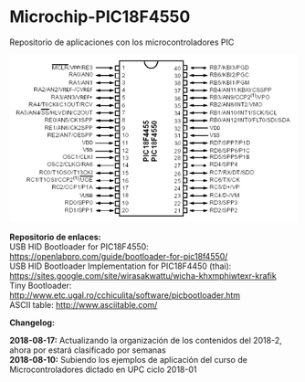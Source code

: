# Microchip-PIC18F4550
Repositorio de aplicaciones con los microcontroladores PIC

<img src="PIC18F4550_1.gif">

<b>Repositorio de enlaces:</b><br>
USB HID Bootloader for PIC18F4550: https://openlabpro.com/guide/bootloader-for-pic18f4550/ <br>
USB HID Bootloader Implementation for PIC18F4450 (thai): https://sites.google.com/site/wirasakwattu/wicha-khxmphiwtexr-krafik <br>
Tiny Bootloader: http://www.etc.ugal.ro/cchiculita/software/picbootloader.htm <br>
ASCII table: http://www.asciitable.com/ <br>

<b> Changelog:</b>

<b>2018-08-17:</b> Actualizando la organización de los contenidos del 2018-2, ahora por estará clasificado por semanas <br>
<b>2018-08-10:</b> Subiendo los ejemplos de aplicación del curso de Microcontroladores dictado en UPC ciclo 2018-01
